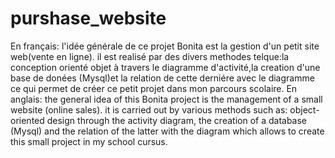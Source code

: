 # purshase_website
En français:
l'idée générale de ce projet Bonita est la gestion d'un petit site web(vente en ligne).
il est realisé par des divers methodes telque:la conception orienté objet à travers le diagramme d'activité,la creation d'une base de donées (Mysql)et la relation de cette derniére avec le diagramme ce qui permet de créer ce petit projet dans mon parcours scolaire.
En anglais:
the general idea of this Bonita project is the management of a small website (online sales).
it is carried out by various methods such as: object-oriented design through the activity diagram, the creation of a database (Mysql) and the relation of the latter with the diagram which allows to create this small project in my school cursus.
